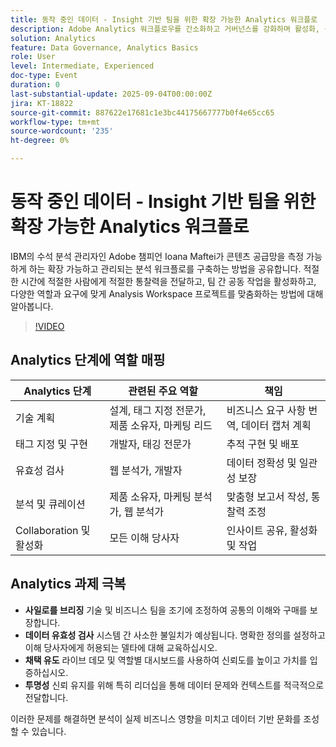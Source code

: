 ```yaml
---
title: 동작 중인 데이터 - Insight 기반 팀을 위한 확장 가능한 Analytics 워크플로
description: Adobe Analytics 워크플로우를 간소화하고 거버넌스를 강화하며 활성화, 공동 작업 및 성장을 이끄는 통찰력을 팀에 부여하는 방법을 알아봅니다.
solution: Analytics
feature: Data Governance, Analytics Basics
role: User
level: Intermediate, Experienced
doc-type: Event
duration: 0
last-substantial-update: 2025-09-04T00:00:00Z
jira: KT-18822
source-git-commit: 887622e17681c1e3bc44175667777b0f4e65cc65
workflow-type: tm+mt
source-wordcount: '235'
ht-degree: 0%

---
```



# 동작 중인 데이터 - Insight 기반 팀을 위한 확장 가능한 Analytics 워크플로

IBM의 수석 분석 관리자인 Adobe 챔피언 Ioana Maftei가 콘텐츠 공급망을 측정 가능하게 하는 확장 가능하고 관리되는 분석 워크플로를 구축하는 방법을 공유합니다. 적절한 시간에 적절한 사람에게 적절한 통찰력을 전달하고, 팀 간 공동 작업을 활성화하고, 다양한 역할과 요구에 맞게 Analysis Workspace 프로젝트를 맞춤화하는 방법에 대해 알아봅니다.

>[!VIDEO](https://video.tv.adobe.com/v/3471118/?learn=on&enablevpops)

## Analytics 단계에 역할 매핑

| Analytics 단계 | 관련된 주요 역할 | 책임 |
|--------------------------|-----------------------------------|--------------------------------------------------|
| 기술 계획 | 설계, 태그 지정 전문가, 제품 소유자, 마케팅 리드 | 비즈니스 요구 사항 번역, 데이터 캡처 계획 |
| 태그 지정 및 구현 | 개발자, 태깅 전문가 | 추적 구현 및 배포 |
| 유효성 검사 | 웹 분석가, 개발자 | 데이터 정확성 및 일관성 보장 |
| 분석 및 큐레이션 | 제품 소유자, 마케팅 분석가, 웹 분석가 | 맞춤형 보고서 작성, 통찰력 조정 |
| Collaboration 및 활성화 | 모든 이해 당사자 | 인사이트 공유, 활성화 및 작업 |


## Analytics 과제 극복

* **사일로를 브리징** 기술 및 비즈니스 팀을 조기에 조정하여 공통의 이해와 구매를 보장합니다.
* **데이터 유효성 검사** 시스템 간 사소한 불일치가 예상됩니다. 명확한 정의를 설정하고 이해 당사자에게 허용되는 델타에 대해 교육하십시오.
* **채택 유도** 라이브 데모 및 역할별 대시보드를 사용하여 신뢰도를 높이고 가치를 입증하십시오.
* **투명성** 신뢰 유지를 위해 특히 리더십을 통해 데이터 문제와 컨텍스트를 적극적으로 전달합니다.

이러한 문제를 해결하면 분석이 실제 비즈니스 영향을 미치고 데이터 기반 문화를 조성할 수 있습니다.
